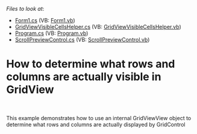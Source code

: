 <!-- default file list -->
*Files to look at*:

* [Form1.cs](./CS/Form1.cs) (VB: [Form1.vb](./VB/Form1.vb))
* [GridViewVisibleCellsHelper.cs](./CS/GridViewVisibleCellsHelper.cs) (VB: [GridViewVisibleCellsHelper.vb](./VB/GridViewVisibleCellsHelper.vb))
* [Program.cs](./CS/Program.cs) (VB: [Program.vb](./VB/Program.vb))
* [ScrollPreviewControl.cs](./CS/ScrollPreviewControl.cs) (VB: [ScrollPreviewControl.vb](./VB/ScrollPreviewControl.vb))
<!-- default file list end -->
# How to determine what rows and columns are actually visible in GridView


<p><br />
<p>This example demonstrates how to use an internal GridViewView object to determine what rows and columns are actually displayed by GridControl</p></p>

<br/>


